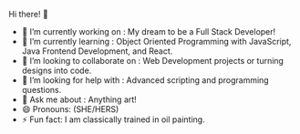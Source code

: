 Hi there! 👋


- 🔭 I’m currently working on : My dream to be a Full Stack Developer!
- 🌱 I’m currently learning : Object Oriented Programming with JavaScript, Java Frontend Development, and React.
- 👯 I’m looking to collaborate on : Web Development projects or turning designs into code.
- 🤔 I’m looking for help with : Advanced scripting and programming questions.
- 💬 Ask me about : Anything art!
- 😄 Pronouns: (SHE/HERS)
- ⚡ Fun fact: I am classically trained in oil painting.

